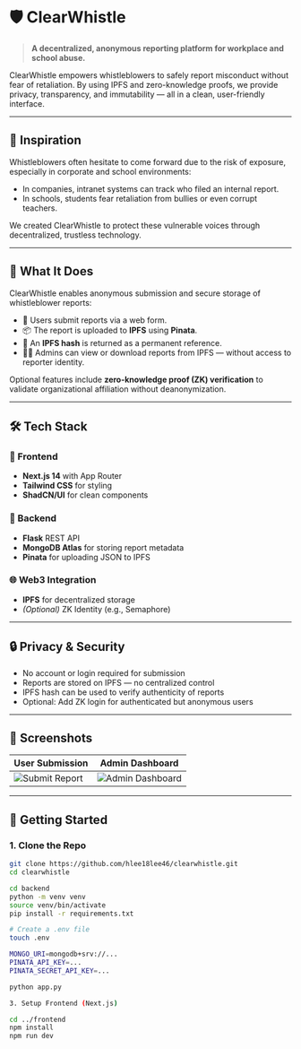 # 🛡️ ClearWhistle

> **A decentralized, anonymous reporting platform for workplace and school abuse.**

ClearWhistle empowers whistleblowers to safely report misconduct without fear of retaliation. By using IPFS and zero-knowledge proofs, we provide privacy, transparency, and immutability — all in a clean, user-friendly interface.

---

## 🧠 Inspiration

Whistleblowers often hesitate to come forward due to the risk of exposure, especially in corporate and school environments:

- In companies, intranet systems can track who filed an internal report.
- In schools, students fear retaliation from bullies or even corrupt teachers.

We created ClearWhistle to protect these vulnerable voices through decentralized, trustless technology.

---

## 🚀 What It Does

ClearWhistle enables anonymous submission and secure storage of whistleblower reports:

- 📝 Users submit reports via a web form.
- 📦 The report is uploaded to **IPFS** using **Pinata**.
- 🧾 An **IPFS hash** is returned as a permanent reference.
- 🕵️‍♀️ Admins can view or download reports from IPFS — without access to reporter identity.

Optional features include **zero-knowledge proof (ZK) verification** to validate organizational affiliation without deanonymization.

---

## 🛠️ Tech Stack

### 🧩 Frontend
- **Next.js 14** with App Router
- **Tailwind CSS** for styling
- **ShadCN/UI** for clean components

### 🔧 Backend
- **Flask** REST API
- **MongoDB Atlas** for storing report metadata
- **Pinata** for uploading JSON to IPFS

### 🌐 Web3 Integration
- **IPFS** for decentralized storage
- *(Optional)* ZK Identity (e.g., Semaphore)

---

## 🔒 Privacy & Security

- No account or login required for submission
- Reports are stored on IPFS — no centralized control
- IPFS hash can be used to verify authenticity of reports
- Optional: Add ZK login for authenticated but anonymous users

---

## 📸 Screenshots

| User Submission | Admin Dashboard |
|------------------|------------------|
| ![Submit Report](./screenshots/submit-report.png) | ![Admin Dashboard](./screenshots/admin-dashboard.png) |

---

## 🚦 Getting Started

### 1. Clone the Repo

```bash
git clone https://github.com/hlee18lee46/clearwhistle.git
cd clearwhistle

cd backend
python -m venv venv
source venv/bin/activate
pip install -r requirements.txt

# Create a .env file
touch .env

MONGO_URI=mongodb+srv://...
PINATA_API_KEY=...
PINATA_SECRET_API_KEY=...

python app.py

3. Setup Frontend (Next.js)

cd ../frontend
npm install
npm run dev
